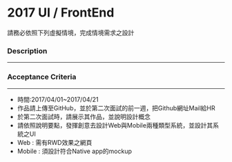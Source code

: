 # 2017 UI / FrontEnd
請務必依照下列虛擬情境，完成情境需求之設計
### Description
***


### Acceptance Criteria
***
- 時間:2017/04/01~2017/04/21
- 作品請上傳至GitHub，並於第二次面試的前一週，把Github網址Mail給HR
- 於第二次面試時，請展示其作品，並說明設計概念
- 請依照說明要點，發揮創意去設計Web與Mobile兩種類型系統，並設計其系統之UI
- Web : 需有RWD效果之網頁
- Mobile : 須設計符合Native app的mockup
